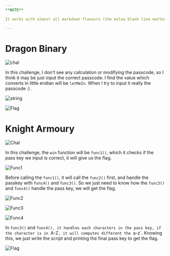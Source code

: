 ```yaml
---
**NOTE**

It works with almost all markdown flavours (the below blank line matters).

---
```


# Dragon Binary

![chal](https://github.com/OceanTran999/KnightCTF2024/assets/100577019/4217ec80-bf52-440c-a12f-8d3c2bdf5346)


In this challenge, I don't see any calculation or modifying the passcode, so I think it may be just input the correct passcode. I find the value which converts in little endian will be `letMeIn`. When I try to input it really the passcode :) .

![string](https://github.com/OceanTran999/KnightCTF2024/assets/100577019/6307d16f-fa31-4ac0-a54e-76c3806b7a52)


![Flag](https://github.com/OceanTran999/KnightCTF2024/assets/100577019/f9207167-42ff-43b1-9867-c8438de353c6)


# Knight Armoury

![Chal](https://github.com/OceanTran999/KnightCTF2024/assets/100577019/73d65f08-81b3-449b-8a34-b08bea566971)


In this challenge, the `win` function will be `func1()`, which it checks if the pass key we input is correct, it will give us the flag.

![Func1](https://github.com/OceanTran999/KnightCTF2024/assets/100577019/c9120685-e758-43e8-9444-6a6cb7da9943)


Before calling the `func1()`, it will call the `func2()` first, and handle the passkey with `func4()` and `func3()`. So we just need to know how the `func3()` and `func4()` handle the pass key, we will get the flag.

![Func2](https://github.com/OceanTran999/KnightCTF2024/assets/100577019/cc5c83c8-3ce3-4ac0-b48b-f85a231264ef)


![Func3](https://github.com/OceanTran999/KnightCTF2024/assets/100577019/e75ec14c-d3e3-4478-ae57-c567bd6e4cb0)


![Func4](https://github.com/OceanTran999/KnightCTF2024/assets/100577019/9ed27fc1-c26d-43f1-b6db-9f2600148124)


In `func3()` and `func4(), it handles each characters in the pass key, if the character is in `A-Z`, it will computes different the `a-z`. Knowing this, we just write the script and printing the final pass key to get the flag.

![Flag](https://github.com/OceanTran999/KnightCTF2024/assets/100577019/7123f734-6c17-4f38-92fa-f363872b9470)
